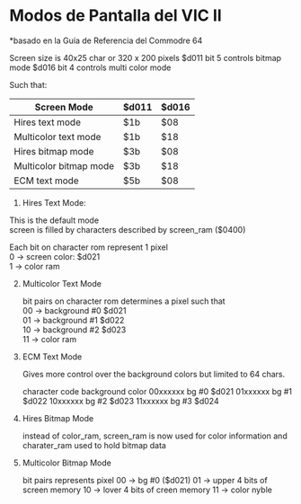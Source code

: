 
# Modos de Pantalla del VIC II                         
*basado en la Guía de Referencia del Commodre 64        

Screen size is 40x25 char or 320 x 200 pixels
$d011 bit 5 controls bitmap mode
$d016 bit 4 controls multi color mode

Such that:

Screen Mode | $d011 | $d016
---|---|---
Hires text mode | $1b | $08
Multicolor text mode | $1b | $18
Hires bitmap mode | $3b | $08
Multicolor bitmap mode | $3b | $18
ECM text mode | $5b | $08

1.  Hires Text Mode:

   This is the default mode  
   screen is filled by characters described by screen_ram ($0400)   

   Each bit on character rom represent 1 pixel  
   0 -> screen color:  $d021  
   1 -> color ram  


2. Multicolor Text Mode
  
   bit pairs on character rom determines a pixel such that  
   00 -> background #0 $d021  
   01 -> background #1 $d022  
   10 -> background #2 $d023  
   11 -> color ram

3. ECM Text Mode

   Gives more control over the background colors but limited to 64 chars.
   
   character code  background color
   00xxxxxx        bg #0 $d021
   01xxxxxx        bg #1 $d022
   10xxxxxx        bg #2 $d023
   11xxxxxx        bg #3 $d024

4. Hires Bitmap Mode
   
   instead of color_ram, screen_ram is now used for color information
   and charater_ram used to hold bitmap data
  

5. Multicolor Bitmap Mode

   bit pairs represents pixel 
   00 -> bg #0 ($d021)
   01 -> upper 4 bits of screen memory
   10 -> lover 4 bits of creen memory
   11 -> color nyble
